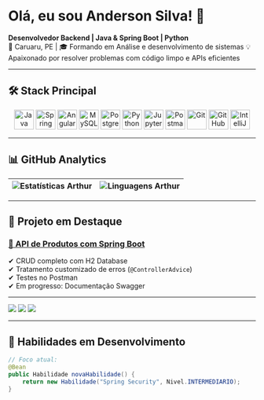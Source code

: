 # Olá, eu sou Anderson Silva! 👋  
**Desenvolvedor Backend | Java & Spring Boot | Python**  
📍 Caruaru, PE | 🎓 Formando em Análise e desenvolvimento de sistemas 
💡 Apaixonado por resolver problemas com código limpo e APIs eficientes  

---

## 🛠️ Stack Principal  

<p align="center">
  <img src="https://cdn.jsdelivr.net/gh/devicons/devicon/icons/java/java-original.svg" height="40" alt="Java"/>
  <img src="https://cdn.jsdelivr.net/gh/devicons/devicon/icons/spring/spring-original.svg" height="40" alt="Spring Boot"/>
  <img src="https://cdn.jsdelivr.net/gh/devicons/devicon/icons/angularjs/angularjs-original.svg" height="40" alt="Angular"/>
  <img src="https://cdn.jsdelivr.net/gh/devicons/devicon/icons/mysql/mysql-original.svg" height="40" alt="MySQL"/>
  <img src="https://cdn.jsdelivr.net/gh/devicons/devicon/icons/postgresql/postgresql-original.svg" height="40" alt="PostgreSQL"/>
  <img src="https://cdn.jsdelivr.net/gh/devicons/devicon/icons/python/python-original.svg" height="40" alt="Python"/>
  <img src="https://cdn.jsdelivr.net/gh/devicons/devicon/icons/jupyter/jupyter-original.svg" height="40" alt="Jupyter"/>
  <img src="https://cdn.jsdelivr.net/gh/devicons/devicon/icons/postman/postman-original.svg" height="40" alt="Postman"/>
  <img src="https://cdn.jsdelivr.net/gh/devicons/devicon/icons/git/git-original.svg" height="40" alt="Git"/>
  <img src="https://cdn.jsdelivr.net/gh/devicons/devicon/icons/github/github-original.svg" height="40" alt="GitHub"/>
  <img src="https://cdn.jsdelivr.net/gh/devicons/devicon/icons/intellij/intellij-original.svg" height="40" alt="IntelliJ IDEA"/>
</p>


---

## 📊 GitHub Analytics  

| ![Estatísticas Arthur](https://github-readme-stats.vercel.app/api?username=ArthurSilva007&show_icons=true&theme=dark&hide=issues,contribs&count_private=true) | ![Linguagens Arthur](https://github-readme-stats.vercel.app/api/top-langs/?username=ArthurSilva007&layout=compact&theme=dark&hide=Jupyter%20Notebook,HTML,CSS) |
| --- | --- |

---

## 🚀 Projeto em Destaque  

### [🔗 API de Produtos com Spring Boot](https://github.com/ArthurSilva007/api-produtos-spring)  
✔ CRUD completo com H2 Database  
✔ Tratamento customizado de erros (`@ControllerAdvice`)  
✔ Testes no Postman  
✔ Em progresso: Documentação Swagger  

---

<div> 
  <a href="https://www.instagram.com/arthureris/profilecard/?igsh=Y2N2dGljbnhqcTBr" target="_blank"><img src="https://img.shields.io/badge/-Instagram-%23E4405F?style=for-the-badge&logo=instagram&logoColor=white" target="_blank"></a>
  <a href = "mailto:ContatoAndersonSilvaDev01@gmail.com"><img src="https://img.shields.io/badge/-Gmail-%23333?style=for-the-badge&logo=gmail&logoColor=white" target="_blank"></a>
  <a href="https://www.linkedin.com/in/anderson-silva-15b340323/" target="_blank"><img src="https://img.shields.io/badge/-LinkedIn-%230077B5?style=for-the-badge&logo=linkedin&logoColor=white" target="_blank"></a> 
  
</div>

---

## 🌟 Habilidades em Desenvolvimento  

```java
// Foco atual:
@Bean
public Habilidade novaHabilidade() {
    return new Habilidade("Spring Security", Nivel.INTERMEDIARIO);
}


